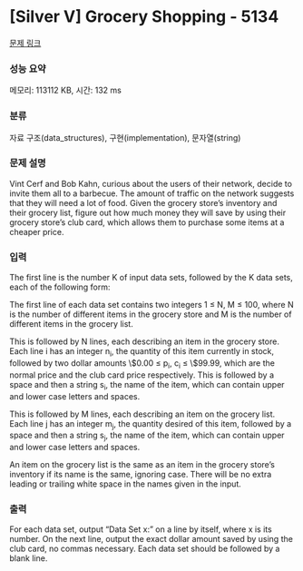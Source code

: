 # [Silver V] Grocery Shopping - 5134 

[문제 링크](https://www.acmicpc.net/problem/5134) 

### 성능 요약

메모리: 113112 KB, 시간: 132 ms

### 분류

자료 구조(data_structures), 구현(implementation), 문자열(string)

### 문제 설명

<p>Vint Cerf and Bob Kahn, curious about the users of their network, decide to invite them all to a barbecue. The amount of traffic on the network suggests that they will need a lot of food. Given the grocery store’s inventory and their grocery list, figure out how much money they will save by using their grocery store’s club card, which allows them to purchase some items at a cheaper price.</p>

### 입력 

 <p>The first line is the number K of input data sets, followed by the K data sets, each of the following form:</p>

<p>The first line of each data set contains two integers 1 ≤ N, M ≤ 100, where N is the number of different items in the grocery store and M is the number of different items in the grocery list.</p>

<p>This is followed by N lines, each describing an item in the grocery store. Each line i has an integer n<sub>i</sub>, the quantity of this item currently in stock, followed by two dollar amounts \$0.00 ≤ p<sub>i</sub>, c<sub>i</sub> ≤ \$99.99, which are the normal price and the club card price respectively. This is followed by a space and then a string s<sub>i</sub>, the name of the item, which can contain upper and lower case letters and spaces.</p>

<p>This is followed by M lines, each describing an item on the grocery list. Each line j has an integer m<sub>j</sub>, the quantity desired of this item, followed by a space and then a string s<sub>j</sub>, the name of the item, which can contain upper and lower case letters and spaces.</p>

<p>An item on the grocery list is the same as an item in the grocery store’s inventory if its name is the same, ignoring case. There will be no extra leading or trailing white space in the names given in the input.</p>

### 출력 

 <p>For each data set, output “Data Set x:” on a line by itself, where x is its number. On the next line, output the exact dollar amount saved by using the club card, no commas necessary. Each data set should be followed by a blank line.</p>

